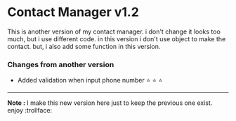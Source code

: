 # Contact Manager v1.2

This is another version of my contact manager. i don't change it looks too much, but i use different code. in this version i don't
use object to make the contact. but, i also add some function in this version.

### Changes from another version

* Added validation when input phone number :star: :star: :star:

---

**Note :** I make this new version here just to keep the previous one exist. enjoy :trollface:
